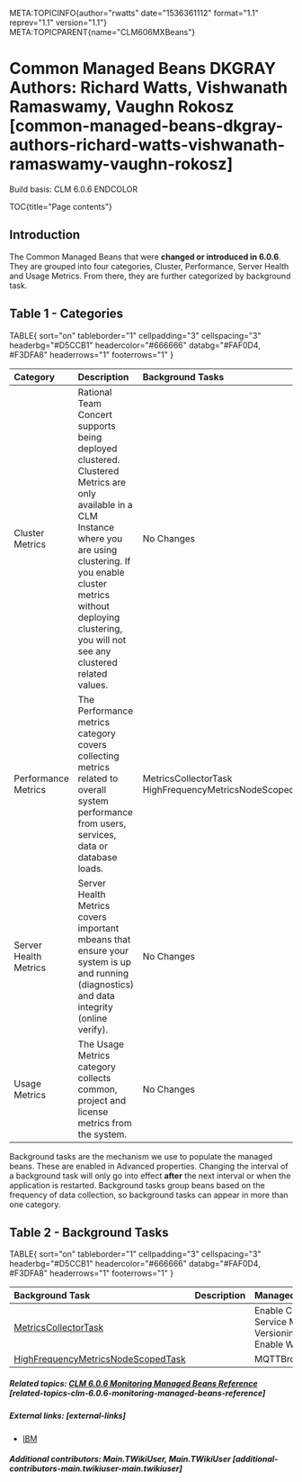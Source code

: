 META:TOPICINFO{author="rwatts" date="1536361112" format="1.1"
reprev="1.1" version="1.1"} META:TOPICPARENT{name="CLM606MXBeans"}

# Common Managed Beans DKGRAY Authors: Richard Watts, Vishwanath Ramaswamy, Vaughn Rokosz [common-managed-beans-dkgray-authors-richard-watts-vishwanath-ramaswamy-vaughn-rokosz]

Build basis: CLM 6.0.6 ENDCOLOR

TOC{title="Page contents"}

## Introduction

The Common Managed Beans that were **changed or introduced in 6.0.6**.
They are grouped into four categories, Cluster, Performance, Server
Health and Usage Metrics. From there, they are further categorized by
background task.

## Table 1 - Categories

TABLE{ sort="on" tableborder="1" cellpadding="3" cellspacing="3"
headerbg="#D5CCB1" headercolor="#666666" databg="#FAF0D4, \#F3DFA8"
headerrows="1" footerrows="1" }

| Category | Description | Background Tasks |
|:---|:---|:---|
| Cluster Metrics | Rational Team Concert supports being deployed clustered. Clustered Metrics are only available in a CLM Instance where you are using clustering. If you enable cluster metrics without deploying clustering, you will not see any clustered related values. | No Changes |
| Performance Metrics | The Performance metrics category covers collecting metrics related to overall system performance from users, services, data or database loads. | MetricsCollectorTask HighFrequencyMetricsNodeScopedTask |
| Server Health Metrics | Server Health Metrics covers important mbeans that ensure your system is up and running (diagnostics) and data integrity (online verify). | No Changes |
| Usage Metrics | The Usage Metrics category collects common, project and license metrics from the system. | No Changes |

Background tasks are the mechanism we use to populate the managed beans.
These are enabled in Advanced properties. Changing the interval of a
background task will only go into effect **after** the next interval or
when the application is restarted. Background tasks group beans based on
the frequency of data collection, so background tasks can appear in more
than one category.

## Table 2 - Background Tasks

TABLE{ sort="on" tableborder="1" cellpadding="3" cellspacing="3"
headerbg="#D5CCB1" headercolor="#666666" databg="#FAF0D4, \#F3DFA8"
headerrows="1" footerrows="1" }

| Background Task | Description | Managed Beans |
|:---|:---|:---|
| [MetricsCollectorTask](MetricsCollectorTask606) |  | Enable Configuration Management Service Metrics MBean Enable Local Versioning Cache Metrics MBean Enable Web Service Metrics MBean |
| [HighFrequencyMetricsNodeScopedTask](HighFrequencyMetricsNodeScopedTask606) |  | MQTTBrokerSubscriptionStatsMBean |

##### Related topics: [CLM 6.0.6 Monitoring Managed Beans Reference](CLM606MXBeans) [related-topics-clm-6.0.6-monitoring-managed-beans-reference]

##### External links: [external-links]

-   [IBM](https://www.ibm.com)

##### Additional contributors: Main.TWikiUser, Main.TWikiUser [additional-contributors-main.twikiuser-main.twikiuser]
